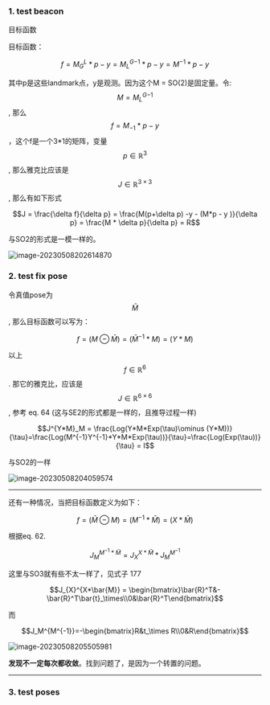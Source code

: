 ### 1. test beacon

目标函数

目标函数：

$$f = M_G^L*p - y = {M_L^G}^{-1}*p - y = M^{-1} * p - y$$

其中p是这些landmark点，y是观测。因为这个M = SO(2)是固定量。令: $$M = {M_L^G}^{-1}$$, 那么$$f = M_{-1} * p - y$$，这个f是一个3*1的矩阵，变量$$p\in \mathbb{R}^3$$, 那么雅克比应该是$$J \in \mathbb{R}^{3\times 3}$$, 那么有如下形式

$$J = \frac{\delta f}{\delta p} = \frac{M(p+\delta p) -y - (M*p - y )}{\delta p} = \frac{M * \delta p}{\delta p} = R$$

与SO2的形式是一模一样的。

![image-20230508202614870](/home/junwangcas/Documents/working/typora_imgs/2023/se3_test/image-20230508202614870.png)

### 2. test fix pose

令真值pose为$$\bar{M}$$, 那么目标函数可以写为：

$$f = ( M \ominus \bar{M}) = (\bar{M}^{-1}*M) = (Y * M)$$

以上$$f\in \mathbb{R}^{6}$$.  那它的雅克比，应该是$$J\in \mathbb{R}^{6\times 6}$$, 参考 eq. 64 (这与SE2的形式都是一样的，且推导过程一样)

$$J^{Y*M}_M = \frac{Log(Y*M*Exp(\tau)\ominus (Y*M))}{\tau}=\frac{Log(M^{-1}Y^{-1}*Y*M*Exp(\tau))}{\tau}=\frac{Log(Exp(\tau))}{\tau} = I$$

与SO2的一样

![image-20230508204059574](/home/junwangcas/Documents/working/typora_imgs/2023/se3_test/image-20230508204059574.png)

---

还有一种情况，当把目标函数定义为如下：

$$f = (\bar{M}\ominus M) = (M^{-1}*\bar{M}) = (X * \bar{M})$$

根据eq. 62.

$$J_M^{M^{-1} * \bar{M}} = J_{X}^{X*\bar{M}} * J_M^{M^{-1}}$$

这里与SO3就有些不太一样了，见式子 177

$$J_{X}^{X*\bar{M}} = \begin{bmatrix}\bar{R}^T&-\bar{R}^T\bar{t}_\times\\0&\bar{R}^T\end{bmatrix}$$

而

$$J_M^{M^{-1}}=-\begin{bmatrix}R&t_\times R\\0&R\end{bmatrix}$$

![image-20230508205505981](/home/junwangcas/Documents/working/typora_imgs/2023/se3_test/image-20230508205505981.png)

**发现不一定每次都收敛**。找到问题了，是因为一个转置的问题。

---

### 3. test poses

